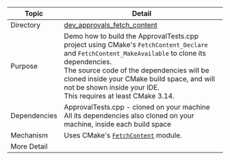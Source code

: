 
| Topic        | Detail                                                       |
| ------------ | ------------------------------------------------------------ |
| Directory    | [dev_approvals_fetch_content](/dev_approvals_fetch_content/)                        |
| Purpose      | Demo how to build the ApprovalTests.cpp project using CMake's `FetchContent_Declare` and `FetchContent_MakeAvailable` to clone its dependencies.<br />The source code of the dependencies will be cloned inside your CMake build space, and will not be shown inside your IDE.<br />This requires at least CMake 3.14. |
| Dependencies | ApprovalTests.cpp - cloned on your machine<br />All its dependencies also cloned on your machine, inside each build space |
| Mechanism    | Uses CMake's [`FetchContent`](https://cmake.org/cmake/help/latest/module/FetchContent.html) module. |
| More Detail  |  |

